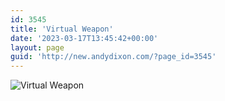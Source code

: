 ```yaml
---
id: 3545
title: 'Virtual Weapon'
date: '2023-03-17T13:45:42+00:00'
layout: page
guid: 'http://new.andydixon.com/?page_id=3545'
---
```


![Virtual Weapon](https://i0.wp.com/assets.g8x2.ldn.idrivee2-23.com/posters/Virtual%20Weapon%2001.jpg?w=1200&ssl=1 "Virtual Weapon")